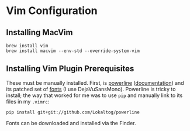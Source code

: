 # Vim Configuration

## Installing MacVim

    brew install vim
    brew install macvim --env-std --override-system-vim

## Installing Vim Plugin Prerequisites

These must be manually installed. First, is
[powerline](https://github.com/Lokaltog/powerline)
([documentation](https://powerline.readthedocs.org/)) and its patched set of
[fonts](https://github.com/Lokaltog/powerline-fonts/tree/master/DejaVuSansMono)
(I use DejaVuSansMono). Powerline is tricky to install; the way that worked for
me was to use `pip` and manually link to its files in my `.vimrc`:

    pip install git+git://github.com/Lokaltog/powerline

Fonts can be downloaded and installed via the Finder.

